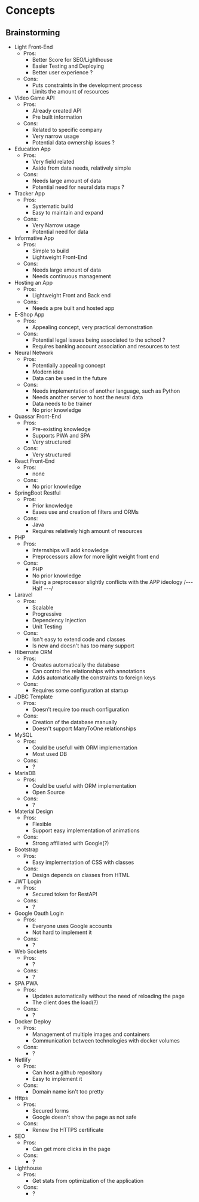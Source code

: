 

# Concepts

## Brainstorming
 - Light Front-End
	 - Pros:
		 - Better Score for SEO/Lighthouse
		 - Easier Testing and Deploying
		 - Better user experience ?
	 - Cons:
		 - Puts constraints in the development process
		 - Limits the amount of resources
 - Video Game API
	 - Pros:
		 - Already created API
		 - Pre built information
	 - Cons:
		 - 	 Related to specific company
		 - Very narrow usage
		 - Potential data ownership issues ?
 - Education App
	 - Pros:
		 - Very field related
		 - Aside from data needs, relatively simple
	 - Cons:
		 - Needs large amount of data
		 - Potential need for neural data maps ?
 - Tracker App
	 - Pros:
		 - Systematic build
		 - Easy to maintain and expand
	 - Cons:
		 - Very Narrow usage
		 - Potential need for data 
 - Informative App
	 - Pros:
		 - Simple to build
		 - Lightweight Front-End
	 - Cons:
		 - Needs large amount of data
		 - Needs continuous management
 - Hosting an App
	 - Pros:
		 - Lightweight Front and Back end
	 - Cons:
		 - Needs a pre built and hosted app
 - E-Shop App
	 - Pros:
		 - Appealing concept, very practical demonstration
	 - Cons:
		 - Potential legal issues being associated to the school ?
		 - Requires banking account association and resources to test
 - Neural Network 
	 - Pros:
		 - Potentially appealing concept
		 - Modern idea
		 - Data can be used in the future
	 - Cons:
		 - Needs implementation of another language, such as Python
		 - Needs another server to  host the neural data
		 - Data needs to be trainer
		 - No prior knowledge
 - Quassar Front-End
	 - Pros:
		 - Pre-existing knowledge
		 - Supports PWA and SPA
		 - Very structured
	 - Cons:
		 - Very structured
 - React Front-End
	 - Pros:
		 - none
	 - Cons:
		 - No prior knowledge
 - SpringBoot Restful
	 - Pros:
		 - Prior knowledge
		 - Eases use and creation of filters and ORMs
	 - Cons:
		 - Java
		 - Requires relatively high amount of resources
 - PHP 
	 - Pros:
		 - Internships will add knowledge
		 - Preprocessors allow for more light weight front end
	 - Cons:
		 - PHP
		 - No prior knowledge
		 - Being a preprocessor slightly conflicts with the APP ideology
/--- Half ---/
  - Laravel
	 - Pros:
		 - Scalable
		 - Progressive
		 - Dependency Injection
		 - Unit Testing
	 - Cons:
		 - Isn't easy to extend code and classes
		 - Is new and doesn't has too many support
 - Hibernate ORM
	 - Pros:
		 - Creates automatically the database
		 - Can control the relationships with annotations
		 - Adds automatically the constraints to foreign keys
	 - Cons:
		 - Requires some configuration at startup
 - JDBC Template
	 - Pros:
		 - Doesn’t require too much configuration
	 - Cons:
		 - Creation of the database manually
		 - Doesn't support ManyToOne relationships
 - MySQL
	 - Pros:
		 - Could be usefull with ORM implementation
		 - Most used DB
	 - Cons:
		 - ?
 - MariaDB
	 - Pros:
		 - Could be useful with ORM implementation
		 - Open Source
	 - Cons:
		 - ?
 - Material Design
	 - Pros:
		 - Flexible
		 - Support easy implementation of animations
	 - Cons:
		 - Strong affiliated with Google(?)
 - Bootstrap
	 - Pros:
		 - Easy implementation of CSS with classes
	 - Cons:
		 - Design depends on classes from HTML
 - JWT Login
	 - Pros:
		 - Secured token for RestAPI
	 - Cons:
		 - ?
 - Google Oauth Login
	 - Pros:
		 - Everyone uses Google accounts
		 - Not hard to implement it
	 - Cons:
		 - ?
 - Web Sockets
	 - Pros:
		 - ?
	 - Cons:
		 - ?
 - SPA PWA
	 - Pros:
		 - Updates automatically without the need of reloading the page
		 - The client does the load(?)
	 - Cons:
		 - ?
 - Docker Deploy
	 - Pros:
		 - Management of multiple images and containers
		 - Communication between technologies with docker volumes
	 - Cons:
		 - ?
 - Netlify
	 - Pros:
		 - Can host a github repository
		 - Easy to implement it
	 - Cons:
		 - Domain name isn't too pretty
 - Https
	 - Pros:
		 - Secured forms
		 - Google doesn't show the page as not safe
	 - Cons:
		 - Renew the HTTPS certificate
 - SEO
	 - Pros:
		 - Can get more clicks in the page
	 - Cons:
		 - ?
 - Lighthouse
	 - Pros:
		 - Get stats from optimization of the application
	 - Cons:
		 - ?